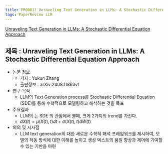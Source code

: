 ```yaml
---
title: PR0001) Unraveling Text Generation in LLMs: A Stochastic Differential Equation Approach
tags: PaperReview LLM
---
```

[Unraveling Text Generation in LLMs: A Stochastic Differential Equation Approach](https://arxiv.org/abs/2408.11863)

## 제목 : Unraveling Text Generation in LLMs: A Stochastic Differential Equation Approach

- 논문 정보
  - 저자 : Yukun Zhang
  - 출판정보 : arXiv:2408.11863v1
- 연구 목적
  - LLM의 Text Generation process를 Stochastic Differential Equation (SDE)를 통해 수학적으로 모델링하고 해석하는 것을 목표
- 주요결과
  - LLM의 는 SDE 의 관점에서 볼때, 크게 2가지의 trend를 가진다.
  - $dX(t)=\mu (X(t),t)dt + \sigma (X(t),t)dW(t)$
- 의의 및 시사점
  - LLM text generation의 대한 새로운 수학적 해석 프레임워크를 제시하여, 모델의 작동 방식에 대한 이해를 높이고 생성 텍스트의 품질 향상과 제어에 기여할 수 있는 기반을 마련
